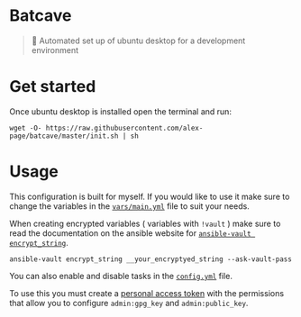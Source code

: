 # Batcave

> 🦇 Automated set up of ubuntu desktop for a development environment


# Get started

Once ubuntu desktop is installed open the terminal and run:

```
wget -O- https://raw.githubusercontent.com/alex-page/batcave/master/init.sh | sh
```

# Usage

This configuration is built for myself. If you would like to use it make sure to change the variables in the [`vars/main.yml`](vars/main.yml) file to suit your needs.

When creating encrypted variables ( variables with `!vault` ) make sure to read the documentation on the ansible website for [`ansible-vault encrypt_string`](http://docs.ansible.com/ansible/2.4/vault.html#use-encrypt-string-to-create-encrypted-variables-to-embed-in-yaml).
```
ansible-vault encrypt_string __your_encryptyed_string --ask-vault-pass
```

You can also enable and disable tasks in the [`config.yml`](config.yml) file.

To use this you must create a [personal access token](https://help.github.com/articles/creating-a-personal-access-token-for-the-command-line/)  with the permissions that allow you to configure `admin:gpg_key` and `admin:public_key`.


